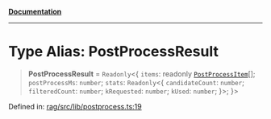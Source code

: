 [**Documentation**](../../../README.md)

***

# Type Alias: PostProcessResult

> **PostProcessResult** = `Readonly`\<\{ `items`: readonly [`PostProcessItem`](PostProcessItem.md)[]; `postProcessMs`: `number`; `stats`: `Readonly`\<\{ `candidateCount`: `number`; `filteredCount`: `number`; `kRequested`: `number`; `kUsed`: `number`; \}\>; \}\>

Defined in: [rag/src/lib/postprocess.ts:19](https://github.com/ceponatia/roler/blob/1efd6363aec6d66587551f7c0b65cf6ffafb4079/packages/rag/src/lib/postprocess.ts#L19)
